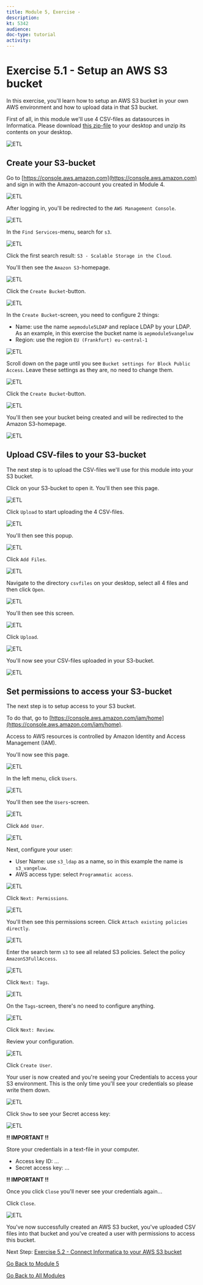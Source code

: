 ```yaml
---
title: Module 5, Exercise - 
description: 
kt: 5342
audience: 
doc-type: tutorial
activity: 
---
```


# Exercise 5.1 - Setup an AWS S3 bucket

In this exercise, you'll learn how to setup an AWS S3 bucket in your own AWS environment and how to upload data in that S3 bucket.

First of all, in this module we'll use 4 CSV-files as datasources in Informatica. Please download [this zip-file](./downloads/csvfiles.zip) to your desktop and unzip its contents on your desktop.

![ETL](./images/csv.png)

## Create your S3-bucket

Go to [https://console.aws.amazon.com](https://console.aws.amazon.com) and sign in with the Amazon-account you created in Module 4.

![ETL](./images/awshome.png)

After logging in, you'll be redirected to the ``AWS Management Console``.

![ETL](./images/awsconsole.png)

In the ``Find Services``-menu, search for ``s3``.

![ETL](./images/awsconsoles3.png)

Click the first search result: ``S3 - Scalable Storage in the Cloud``.

You'll then see the ``Amazon S3``-homepage.

![ETL](./images/s3home.png)

Click the ``Create Bucket``-button.

![ETL](./images/createbucket.png)

In the ``Create Bucket``-screen, you need to configure 2 things:
  
- Name: use the name ``aepmodule5LDAP`` and replace LDAP by your LDAP. As an example, in this exercise the bucket name is ``aepmodule5vangeluw``
- Region: use the region ``EU (Frankfurt) eu-central-1``

![ETL](./images/bucketname.png)

Scroll down on the page until you see ``Bucket settings for Block Public Access``. Leave these settings as they are, no need to change them.

![ETL](./images/bucketsett.png)

Click the ``Create Bucket``-button.

![ETL](./images/createbucket.png)

You'll then see your bucket being created and will be redirected to the Amazon S3-homepage.

![ETL](./images/S3homeb.png)

## Upload CSV-files to your S3-bucket

The next step is to upload the CSV-files we'll use for this module into your S3 bucket.

Click on your S3-bucket to open it. You'll then see this page.

![ETL](./images/s3up.png)

Click ``Upload`` to start uploading the 4 CSV-files.

![ETL](./images/upload.png)

You'll then see this popup.

![ETL](./images/upload1.png)

Click ``Add Files``.

![ETL](./images/addfiles.png)

Navigate to the directory ``csvfiles`` on your desktop, select all 4 files and then click ``Open``.

![ETL](./images/selectfiles.png)

You'll then see this screen.

![ETL](./images/selectfilesok.png)

Click ``Upload``.

![ETL](./images/upload.png)

You'll now see your CSV-files uploaded in your S3-bucket.

![ETL](./images/s3csv.png)

## Set permissions to access your S3-bucket

The next step is to setup access to your S3 bucket.

To do that, go to [https://console.aws.amazon.com/iam/home](https://console.aws.amazon.com/iam/home).

Access to AWS resources is controlled by Amazon Identity and Access Management (IAM).

You'll now see this page.

![ETL](./images/iam.png)

In the left menu, click ``Users``.

![ETL](./images/iammenu.png)

You'll then see the ``Users``-screen.

![ETL](./images/users.png)

Click ``Add User``.

![ETL](./images/adduser.png)

Next, configure your user:

- User Name: use ``s3_ldap`` as a name, so in this example the name is ``s3_vangeluw``.
- AWS access type: select ``Programmatic access``.

![ETL](./images/configuser.png)

Click ``Next: Permissions``.

![ETL](./images/nextperm.png)

You'll then see this permissions screen. Click ``Attach existing policies directly``.

![ETL](./images/perm1.png)

Enter the search term ``s3`` to see all related S3 policies. Select the policy ``AmazonS3FullAccess``.

![ETL](./images/perm2.png)

Click ``Next: Tags``.

![ETL](./images/nexttags.png)

On the ``Tags``-screen, there's no need to configure anything.

![ETL](./images/perm3.png)

Click ``Next: Review``.

Review your configuration.

![ETL](./images/review.png)

Click ``Create User``.

Your user is now created and you're seeing your Credentials to access your S3 environment. This is the only time you'll see your credentials so please write them down.

![ETL](./images/cred.png)

Click ``Show`` to see your Secret access key:

![ETL](./images/cred1.png)

**!! IMPORTANT !!**

Store your credentials in a text-file in your computer.

- Access key ID: ...
- Secret access key: ...

**!! IMPORTANT !!**

Once you click ``Close`` you'll never see your credentials again...

Click ``Close``.

![ETL](./images/close.png)

You've now successfully created an AWS S3 bucket, you've uploaded CSV files into that bucket and you've created a user with permissions to access this bucket.

Next Step: [Exercise 5.2 - Connect Informatica to your AWS S3 bucket](./ex2.md)

[Go Back to Module 5](./README.md)

[Go Back to All Modules](../../README.md)
